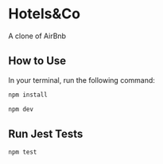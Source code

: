 # Hotels&Co
A clone of AirBnb

## How to Use

In your terminal, run the following command:

```bash
npm install
```

```bash
npm dev
```

## Run Jest Tests

```bash
npm test
```
